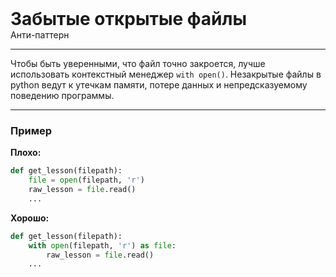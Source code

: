
<div class="sticky-header">
  <div>
    <h1 style="margin: 0;">Забытые открытые файлы</h1>
    <p style="margin: 0;">Анти-паттерн</p>
  </div>
</div>

***

Чтобы быть уверенными, что файл точно закроется, лучше использовать контекстный менеджер `with open()`. Незакрытые файлы в python ведут к утечкам памяти, потере данных и непредсказуемому поведению программы.

***

### Пример 

**Плохо:**
```python
def get_lesson(filepath):
    file = open(filepath, 'r')
    raw_lesson = file.read()
    ...
```
**Хорошо:**
```python
def get_lesson(filepath):
    with open(filepath, 'r') as file:
        raw_lesson = file.read()
    ...
```

